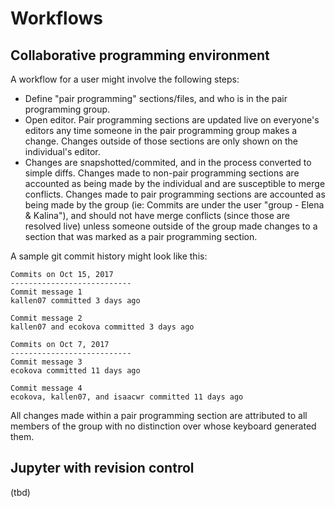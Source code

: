 # Workflows

## Collaborative programming environment

A workflow for a user might involve the following steps:

- Define "pair programming" sections/files, and who is in the pair programming group.
- Open editor. Pair programming sections are updated live on everyone's editors any time someone in the pair programming group makes a change. Changes outside of those sections are only shown on the individual's editor.
- Changes are snapshotted/commited, and in the process converted to simple diffs. Changes made to non-pair programming sections are accounted as being made by the individual and are susceptible to merge conflicts. Changes made to pair programming sections are accounted as being made by the group (ie: Commits are under the user "group - Elena & Kalina"), and should not have merge conflicts (since those are resolved live) unless someone outside of the group made changes to a section that was marked as a pair programming section. 

A sample git commit history might look like this:

```
Commits on Oct 15, 2017
---------------------------
Commit message 1
kallen07 committed 3 days ago

Commit message 2
kallen07 and ecokova committed 3 days ago

Commits on Oct 7, 2017
---------------------------
Commit message 3
ecokova committed 11 days ago

Commit message 4
ecokova, kallen07, and isaacwr committed 11 days ago

```

All changes made within a pair programming section are attributed to all members of the group with no distinction over whose keyboard generated them.

## Jupyter with revision control

(tbd)
